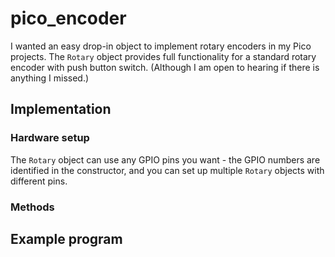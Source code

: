 # pico_encoder
I wanted an easy drop-in object to implement rotary encoders in my Pico projects. The `Rotary` object provides full functionality for a standard rotary encoder with push button switch. (Although I am open to hearing if there is anything I missed.)
## Implementation
### Hardware setup
The `Rotary` object can use any GPIO pins you want - the GPIO numbers are identified in the constructor, and you can set up multiple `Rotary` objects with different pins. 
### Methods 
## Example program